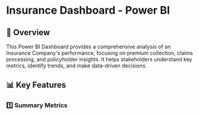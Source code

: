 # Insurance Dashboard - Power BI
## 📌 Overview
This Power BI Dashboard provides a comprehensive analysis of an Insurance Company's performance, focusing on premium collection, claims processing, and policyholder insights. It helps stakeholders understand key metrics, identify trends, and make data-driven decisions.
## 📊 Key Features
### 1️⃣ Summary Metrics
